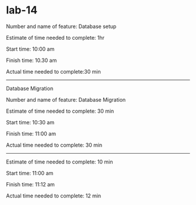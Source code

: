 # lab-14

Number and name of feature: Database setup 

Estimate of time needed to complete: 1hr

Start time: 10:00 am

Finish time: 10.30 am

Actual time needed to complete:30 min 

____________________________________________________________________


Database Migration 


Number and name of feature: Database Migration 

Estimate of time needed to complete: 30 min 

Start time: 10:30 am

Finish time: 11:00 am 

Actual time needed to complete: 30 min 


______________________________________


Estimate of time needed to complete: 10 min 

Start time:  11:00 am 

Finish time: 11:12 am 

Actual time needed to complete: 12 min 

 